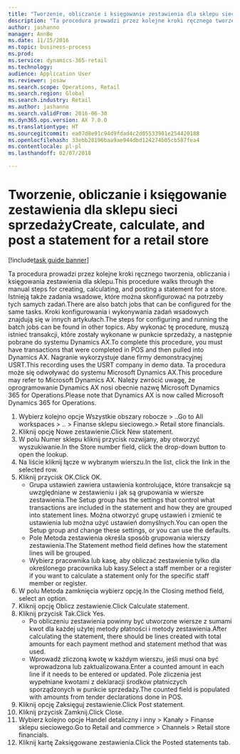 ```yaml
--- 
title: "Tworzenie, obliczanie i księgowanie zestawienia dla sklepu sieci sprzedaży"
description: "Ta procedura prowadzi przez kolejne kroki ręcznego tworzenia, obliczania i księgowania zestawienia dla sklepu."
author: jashanno
manager: AnnBe
ms.date: 11/15/2016
ms.topic: business-process
ms.prod: 
ms.service: dynamics-365-retail
ms.technology: 
audience: Application User
ms.reviewer: josaw
ms.search.scope: Operations, Retail
ms.search.region: Global
ms.search.industry: Retail
ms.author: jashanno
ms.search.validFrom: 2016-06-30
ms.dyn365.ops.version: AX 7.0.0
ms.translationtype: HT
ms.sourcegitcommit: ea07d8e91c94d9fdad4c2d05533981e254420188
ms.openlocfilehash: 33ebb28196baa9ae944dbd124274b05cb587fea4
ms.contentlocale: pl-pl
ms.lasthandoff: 02/07/2018

---
```

# <a name="create-calculate-and-post-a-statement-for-a-retail-store"></a><span data-ttu-id="4b105-103">Tworzenie, obliczanie i księgowanie zestawienia dla sklepu sieci sprzedaży</span><span class="sxs-lookup"><span data-stu-id="4b105-103">Create, calculate, and post a statement for a retail store</span></span>

[!include[task guide banner](../includes/task-guide-banner.md)]

<span data-ttu-id="4b105-104">Ta procedura prowadzi przez kolejne kroki ręcznego tworzenia, obliczania i księgowania zestawienia dla sklepu.</span><span class="sxs-lookup"><span data-stu-id="4b105-104">This procedure walks through the manual steps for creating, calculating, and posting a statement for a store.</span></span> <span data-ttu-id="4b105-105">Istnieją także zadania wsadowe, które można skonfigurować na potrzeby tych samych zadań.</span><span class="sxs-lookup"><span data-stu-id="4b105-105">There are also batch jobs that can be configured for the same tasks.</span></span> <span data-ttu-id="4b105-106">Kroki konfigurowania i wykonywania zadań wsadowych znajdują się w innych artykułach.</span><span class="sxs-lookup"><span data-stu-id="4b105-106">The steps for configuring and running the batch jobs can be found in other topics.</span></span> <span data-ttu-id="4b105-107">Aby wykonać tę procedurę, muszą istnieć transakcji, które zostały wykonane w punkcie sprzedaży, a następnie pobrane do systemu Dynamics AX.</span><span class="sxs-lookup"><span data-stu-id="4b105-107">To complete this procedure, you must have transactions that were completed in POS and then pulled into Dynamics AX.</span></span> <span data-ttu-id="4b105-108">Nagranie wykorzystuje dane firmy demonstracyjnej USRT.</span><span class="sxs-lookup"><span data-stu-id="4b105-108">This recording uses the USRT company in demo data.</span></span> <span data-ttu-id="4b105-109">Ta procedura może się odwoływać do systemu Microsoft Dynamics AX.</span><span class="sxs-lookup"><span data-stu-id="4b105-109">This procedure may refer to Microsoft Dynamics AX.</span></span> <span data-ttu-id="4b105-110">Należy zwrócić uwagę, że oprogramowanie Dynamics AX nosi obecnie nazwę Microsoft Dynamics 365 for Operations.</span><span class="sxs-lookup"><span data-stu-id="4b105-110">Please note that Dynamics AX is now called Microsoft Dynamics 365 for Operations.</span></span>

1. <span data-ttu-id="4b105-111">Wybierz kolejno opcje Wszystkie obszary robocze > ..</span><span class="sxs-lookup"><span data-stu-id="4b105-111">Go to All workspaces > ..</span></span> <span data-ttu-id="4b105-112">> Finanse sklepu sieciowego.</span><span class="sxs-lookup"><span data-stu-id="4b105-112">> Retail store financials.</span></span>
2. <span data-ttu-id="4b105-113">Kliknij opcję Nowe zestawienie.</span><span class="sxs-lookup"><span data-stu-id="4b105-113">Click New statement.</span></span>
3. <span data-ttu-id="4b105-114">W polu Numer sklepu kliknij przycisk rozwijany, aby otworzyć wyszukiwanie.</span><span class="sxs-lookup"><span data-stu-id="4b105-114">In the Store number field, click the drop-down button to open the lookup.</span></span>
4. <span data-ttu-id="4b105-115">Na liście kliknij łącze w wybranym wierszu.</span><span class="sxs-lookup"><span data-stu-id="4b105-115">In the list, click the link in the selected row.</span></span>
5. <span data-ttu-id="4b105-116">Kliknij przycisk OK.</span><span class="sxs-lookup"><span data-stu-id="4b105-116">Click OK.</span></span>
    * <span data-ttu-id="4b105-117">Grupa ustawień zawiera ustawienia kontrolujące, które transakcje są uwzględniane w zestawieniu i jak są grupowania w wiersze zestawienia.</span><span class="sxs-lookup"><span data-stu-id="4b105-117">The Setup group has the settings that control what transactions are included in the statement and how they are grouped into statement lines.</span></span> <span data-ttu-id="4b105-118">Można otworzyć grupę ustawień i zmienić te ustawienia lub można użyć ustawień domyślnych.</span><span class="sxs-lookup"><span data-stu-id="4b105-118">You can open the Setup group and change these settings, or you can use the defaults.</span></span>  
    * <span data-ttu-id="4b105-119">Pole Metoda zestawienia określa sposób grupowania wierszy zestawienia.</span><span class="sxs-lookup"><span data-stu-id="4b105-119">The Statement method field defines how the statement lines will be grouped.</span></span>  
    * <span data-ttu-id="4b105-120">Wybierz pracownika lub kasę, aby obliczać zestawienie tylko dla określonego pracownika lub kasy.</span><span class="sxs-lookup"><span data-stu-id="4b105-120">Select a staff member or a register if you want to calculate a statement only for the specific staff member or register.</span></span>  
6. <span data-ttu-id="4b105-121">W polu Metoda zamknięcia wybierz opcję.</span><span class="sxs-lookup"><span data-stu-id="4b105-121">In the Closing method field, select an option.</span></span>
7. <span data-ttu-id="4b105-122">Kliknij opcję Oblicz zestawienie.</span><span class="sxs-lookup"><span data-stu-id="4b105-122">Click Calculate statement.</span></span>
8. <span data-ttu-id="4b105-123">Kliknij przycisk Tak.</span><span class="sxs-lookup"><span data-stu-id="4b105-123">Click Yes.</span></span>
    * <span data-ttu-id="4b105-124">Po obliczeniu zestawienia powinny być utworzone wiersze z sumami kwot dla każdej użytej metody płatności i metody zestawienia.</span><span class="sxs-lookup"><span data-stu-id="4b105-124">After calculating the statement, there should be lines created with total amounts for each payment method and statement method that was used.</span></span>  
    * <span data-ttu-id="4b105-125">Wprowadź zliczoną kwotę w każdym wierszu, jeśli musi ona być wprowadzona lub zaktualizowana.</span><span class="sxs-lookup"><span data-stu-id="4b105-125">Enter a counted amount in each line if it needs to be entered or updated.</span></span> <span data-ttu-id="4b105-126">Pole zliczenia jest wypełniane kwotami z deklaracji środków płatniczych sporządzonych w punkcie sprzedaży.</span><span class="sxs-lookup"><span data-stu-id="4b105-126">The counted field is populated with amounts from tender declarations done in POS.</span></span>  
9. <span data-ttu-id="4b105-127">Kliknij opcję Zaksięguj zestawienie.</span><span class="sxs-lookup"><span data-stu-id="4b105-127">Click Post statement.</span></span>
10. <span data-ttu-id="4b105-128">Kliknij przycisk Zamknij.</span><span class="sxs-lookup"><span data-stu-id="4b105-128">Click Close.</span></span>
11. <span data-ttu-id="4b105-129">Wybierz kolejno opcje Handel detaliczny i inny > Kanały > Finanse sklepu sieciowego.</span><span class="sxs-lookup"><span data-stu-id="4b105-129">Go to Retail and commerce > Channels > Retail store financials.</span></span>
12. <span data-ttu-id="4b105-130">Kliknij kartę Zaksięgowane zestawienia.</span><span class="sxs-lookup"><span data-stu-id="4b105-130">Click the Posted statements tab.</span></span>


